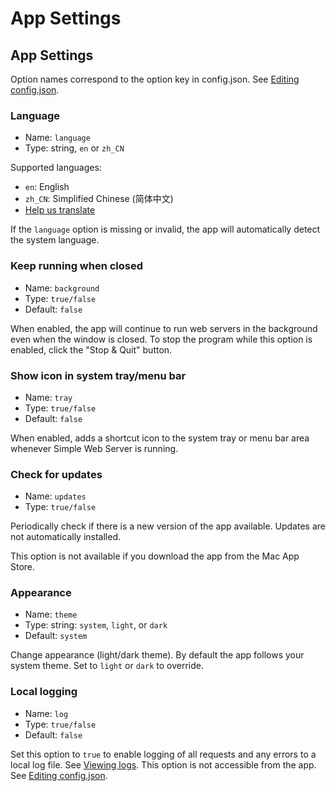 # App Settings

## App Settings

Option names correspond to the option key in config.json. See [Editing config.json](config%20file.md).

### Language

- Name: `language`
- Type: string, `en` or `zh_CN`

Supported languages:
- `en`: English
- `zh_CN`: Simplified Chinese (简体中文)
- [Help us translate](https://github.com/terreng/simple-web-server/issues/124)

If the `language` option is missing or invalid, the app will automatically detect the system language.

### Keep running when closed

- Name: `background`
- Type: `true/false`
- Default: `false`

When enabled, the app will continue to run web servers in the background even when the window is closed. To stop the program while this option is enabled, click the "Stop & Quit" button.

### Show icon in system tray/menu bar

- Name: `tray`
- Type: `true/false`
- Default: `false`

When enabled, adds a shortcut icon to the system tray or menu bar area whenever Simple Web Server is running.

### Check for updates

- Name: `updates`
- Type: `true/false`

Periodically check if there is a new version of the app available. Updates are not automatically installed.

This option is not available if you download the app from the Mac App Store.

### Appearance

- Name: `theme`
- Type: string: `system`, `light`, or `dark`
- Default: `system`

Change appearance (light/dark theme). By default the app follows your system theme. Set to `light` or `dark` to override.

### Local logging <Badge type="tip" text="Hidden" vertical="top" />

- Name: `log`
- Type: `true/false`
- Default: `false`

Set this option to `true` to enable logging of all requests and any errors to a local log file. See [Viewing logs](/docs/logs.md). This option is not accessible from the app. See [Editing config.json](/docs/config%20file.md).